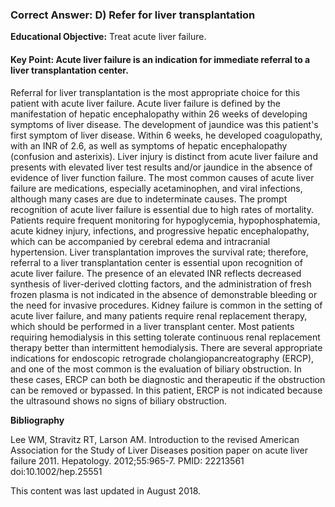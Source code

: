 
### Correct Answer: D) Refer for liver transplantation 

**Educational Objective:** Treat acute liver failure.

#### **Key Point:** Acute liver failure is an indication for immediate referral to a liver transplantation center.

Referral for liver transplantation is the most appropriate choice for this patient with acute liver failure. Acute liver failure is defined by the manifestation of hepatic encephalopathy within 26 weeks of developing symptoms of liver disease. The development of jaundice was this patient's first symptom of liver disease. Within 6 weeks, he developed coagulopathy, with an INR of 2.6, as well as symptoms of hepatic encephalopathy (confusion and asterixis). Liver injury is distinct from acute liver failure and presents with elevated liver test results and/or jaundice in the absence of evidence of liver function failure. The most common causes of acute liver failure are medications, especially acetaminophen, and viral infections, although many cases are due to indeterminate causes. The prompt recognition of acute liver failure is essential due to high rates of mortality. Patients require frequent monitoring for hypoglycemia, hypophosphatemia, acute kidney injury, infections, and progressive hepatic encephalopathy, which can be accompanied by cerebral edema and intracranial hypertension. Liver transplantation improves the survival rate; therefore, referral to a liver transplantation center is essential upon recognition of acute liver failure.
The presence of an elevated INR reflects decreased synthesis of liver-derived clotting factors, and the administration of fresh frozen plasma is not indicated in the absence of demonstrable bleeding or the need for invasive procedures.
Kidney failure is common in the setting of acute liver failure, and many patients require renal replacement therapy, which should be performed in a liver transplant center. Most patients requiring hemodialysis in this setting tolerate continuous renal replacement therapy better than intermittent hemodialysis.
There are several appropriate indications for endoscopic retrograde cholangiopancreatography (ERCP), and one of the most common is the evaluation of biliary obstruction. In these cases, ERCP can both be diagnostic and therapeutic if the obstruction can be removed or bypassed. In this patient, ERCP is not indicated because the ultrasound shows no signs of biliary obstruction.

**Bibliography**

Lee WM, Stravitz RT, Larson AM. Introduction to the revised American Association for the Study of Liver Diseases position paper on acute liver failure 2011. Hepatology. 2012;55:965-7. PMID: 22213561 doi:10.1002/hep.25551

This content was last updated in August 2018.